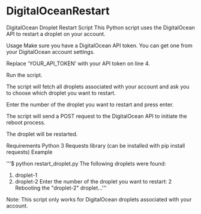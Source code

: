 # DigitalOceanRestart


DigitalOcean Droplet Restart Script
This Python script uses the DigitalOcean API to restart a droplet on your account.

Usage
Make sure you have a DigitalOcean API token. You can get one from your DigitalOcean account settings.

Replace 'YOUR_API_TOKEN' with your API token on line 4.

Run the script.

The script will fetch all droplets associated with your account and ask you to choose which droplet you want to restart.

Enter the number of the droplet you want to restart and press enter.

The script will send a POST request to the DigitalOcean API to initiate the reboot process.

The droplet will be restarted.

Requirements
Python 3
Requests library (can be installed with pip install requests)
Example

'''$ python restart_droplet.py
The following droplets were found:
1. droplet-1
2. droplet-2
Enter the number of the droplet you want to restart: 2
Rebooting the "droplet-2" droplet...'''

Note: This script only works for DigitalOcean droplets associated with your account.
